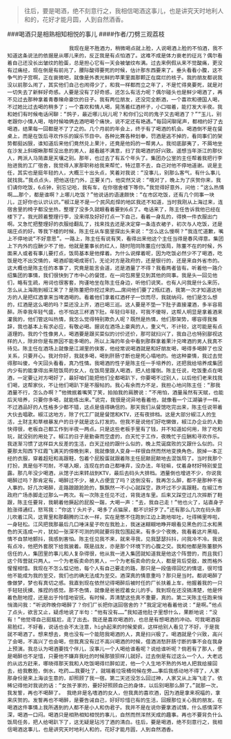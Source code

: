 > 往后，要是喝酒，绝不刻意行之，我相信喝酒这事儿，也是讲究天时地利人和的，花好才能月圆，人到自然酒香。

###喝酒只是相熟相知相悦的事儿
####作者/刀劈三观荔枝

						我现在是不胜酒力，稍微喝点就上脸，人说喝酒上脸的不怕酒，我不知道这条说法的依据是从哪儿来的，反正我是有点怕酒了。这难不成是体力衰老的征兆？偶尔看着自己还没长出皱纹的脸蛋，总是担心它有一天会被皱纹布满。过去来例假从来不觉酸痛，更没有过痛经，现在倒是有前兆了，腰际酸得要死的时候，估计那东西要来了。垂头看看小腹，这不争气的子宫啊，正在衰微吧，就像是外表光鲜的苹果里面那颗正在腐烂的核子。我的朋友都说我没以前那么闹了，其实他们自己也闹得少了，和我一样都而立之年了，不是忙得臭要死，就是对一切失去了新鲜好奇感。人要是没有了好奇感，还怎么有活力呢？偶尔碰头也是鲜少喝酒了，再不见过去那种拿着青春赌命豪饮的日子。我有两位朋友，还没完全断酒，一个喜欢和德国人喝，不过她比过去喝的稍多了；一个喜欢和情人喝，晃荡着红酒杯子，小口啜着，能打发大半夜。我和她们有时候电话闲聊：“鸽子，最近哪儿玩儿呢？和你们公司的鬼子又去喝酒了？”“玉儿，别老跟你小情人喝，啥时候咱俩去酒吧喝个痛快，说不定还有艳遇。”每回闲聊尾声，都相约好了去喝酒，结果每一回都是不了了之的。几个月前的年会上，终于有了喝酒的机会。喝酒倒不是在餐桌上，而是在饭后寻欢作乐的娱乐节目中。各种比赛各种划拳，罚酒是逃不掉的，看同事们的架势都挺凶狠，谁知道后来他们竟然兑上果汁，还竟是他妈的一帮男人。我彻底鄙夷了，不屑地坐在沙发上斜眼瞅那帮没出息的男人，越看越不满意，扫了我喝酒的好兴致。遥想当年浙江的那伙人，两派人马简直是天壤之别。那年，也过去了有五个年头了。集团办公室的主任帮着我把行李抬进我的工厂宿舍，我觉得人家那职称给我来帮忙，特过意不去，自己对他不停地道谢。说是主任，其实也是挺年轻的人，大概三十出头点，笑着对我说：“没事儿，别那么客气，有什么事儿就找我。”我点点头，把他送往门外，正要关门，他突然又说：“哦对了，晚上为了庆贺你来，我们请你吃饭，6点钟，别忘记哈，我有车，在你宿舍楼下等你。”我觉得好意外，问他：“这么热情啊……那个，都是谁啊？上哪儿吃饭？”他说话的语速颇快：“在市区吃饭，还有几个同事一块儿，正好你也认识认识。”椒江是不是一个民风彪悍的地区我还不知道，当时我刚从上海过来，连宿舍里的椅子都没坐热，整理了没多久就眼看着要到6点了。电话来了，陈主任告诉我他已经在楼下了。我光顾着整理行李，没来得及好好打点一下自己，看着一身乱的，得换一件衣服出门啊。又急忙把整理好的衣服给翻乱了，找来找去还是决定穿一条连衣裙子，初次与人吃饭，还是端庄点的好。等我下楼的时候，陈主任从车窗里探出头来说：“怎么这么慢啊？”我连忙道歉，嘴上不停地说“不好意思”。一路上，陈主任有说有笑，看得出来他这个主任当得是春风得意。集团上下内外的应酬少不了他，他就是董事长的红人，随时陪同陈董应付饭局，陈董不在的时候，外面来人或者有事儿要打点，饭局基本是他撑着。为什么说撑着呢，因为吃饭必然少不了喝酒，吃饭是吃不出交情的，喝酒却能喝成哥们，无论对方是政府的，还是银行的，还是来自外省市的。这大概也是陈主任的本事了，究竟是能言会道，还是酒量了不得？我看两者皆有。听着他一路介绍集团的事情，我们很快到了市中心的餐馆，在一间包房里见到其他的同事。我是头一回见他们，略有生疏，用词也很客套，拘谨地坐在陈主任身边，听他们说笑。也有人问我是什么来历，怎么从上海跑到椒江来了？是陈董把你挖过来的……席间他们要了2瓶红酒，我第一次才知道这地方的人是把红酒拿来当啤酒喝的。看着他们拿着红酒杯子一饮而尽，我就纳闷，他们是怎么想的，红酒是这么喝的吗？菜还没上齐，酒已喝三巡。这人要是不垫一下肚子直接灌酒，多半容易醉。所幸我年轻气盛，也不怕这三杯酒下肚。年轻归年轻，可我不傻呀，这帮人明显是拿着酒来灌我的，他们管这叫热情，我怎么觉得特别欺负人呢？既然是热情，他们那架势，哪容得我推辞，我也基本上有求必应，有敬必喝。据说在酒场上豪爽的人，重义气，不计较，这可能是有点道理的。我的个性像男人，喝酒要是跟买菜似的讨价还价，那可就扫兴了，我自己也特别鄙视这样的人，除非你是有原因不能多喝的。所以上海的年会中看到那群拿着果汁兑啤酒的男人我真不待见。陈主任在酒场上就像是江湖里的侠客，他经常说喝酒就是和好朋友喝，喝得多喝醉了也没关系，只要开心。我对你好，我就多喝，喝到肝肠寸断也是死心塌地的。他这种豪情，我过去觉得那叫傻，今天回头看看，真乃性情。我喝酒的性子是陈主任一手培养的，还把我给培养成集团内少有的能拿得出来陪饭局的女人，在饭局里跟人喝酒，把人给撂倒。陈主任说，吃饭重点在喝酒，一定要让对方喝好了，最好咱们能把他们全都喝趴下，你要喝不过别人，以后他们老来找我们喝，这帮家伙，不让他们喝趴下是不服帖的。我心有余而力不足，我担心地问陈主任：“那我酒量不行，怎么办啊？”他微抿着嘴笑了笑，拍拍我的肩膀说：“不用怕，酒量虽然有天赋，也能后天培养，只要你多喝，就能练出来。”说完，我很是诧异地看着他，就像看一个江湖骗子一样。不过酒品好的人性格多少都不错，这点是值得确信的。那天我们从餐馆吃完出来，陈主任说带着大伙去唱歌。椒江这地方，除了代工厂就是餐馆和KTV，还有夜排档。这是大部分椒江人的生活，土财主和草根暴发户的日子就是这么打发的。但我不是说他们好吃懒做，椒江办企业的人勤快得很，老板自己都工作到半夜一两点。只是这些老板手里有了钱，并不知道如何用，除了吃和玩，就没别的用处了。椒江的日子是勤奋而空虚的，白天忙于工作，夜晚忙于应酬和寻欢作乐。我逐渐习惯了这样巨大反差的生活，白天正经的跟什么似的，晚上荒诞腐败的又跟什么似的。只要那太阳西下红霞飞满天的傍晚到来，我就像狼人变身一样很自然而然地变换角色，脱掉一本正经的衣服，穿着超短和高跟鞋，包着个屁股蛋就跟着陈主任屁颠屁颠地去混饭局了。当时我那个打扮，真是俗不可耐，不堪入眼，连现在的自己都唾弃，没办法，年轻嘛，仗着身材好特别爱显露。那几年没少喝酒，从馆子出来转战到KTV，最后去码头大排档。酒量倒也增进不少，你说我喝醉过吗？那肯定有，喝醉过不少，被人占便宜了吗？这倒没有，我再怎么醉，都不是那种不省人事的。好几次喝醉，走路踉踉跄跄的，飘飘然一不小心就踩空，跌坏过不少高跟鞋。在椒江市政府广场赤脚走过那么一两次。有一次陈主任见不过，背我进车里。后来又踩空过几次摔断了鞋跟，陈主任要背，我朝着他撅起的屁股一踹，大喝一声：“去，我自己走！”他也火了，站直身子脸涨得通红，怒骂我：“你这丫头片子，喝多了点猫尿，都不识好歹了。”还有那么几次在码头那儿吹着江风，这胃里和那翻腾的江水一样，实在是憋不住跑到江边上跪地呕吐，吐得稀里哗啦，一身轻松。江风把我那最后几口唾沫星子吹在我脸上，我迷迷糊糊地睁开眼看见黑色的江水和黑色的天连成一片，犹如一张深不可测的网就要将我包围起来。有多少个夜晚，我看着这片黑暗，情不自禁地颤抖，我感到害怕。陈主任见我不来，就来寻我，见我瑟瑟抖抖，问我冷不冷。我说有点冷，他把外套脱下给我披着。既是战友，亦是那个环境下的心腹之交。我和他都是陈董额外信任的人，集团里的事儿和人复杂得很，他从我一进入集团就知道我是他这个阵营的，而且我们这个阵营就只两人。一个为老板卖命的男人，一个为老板卖命的女人，都是背后受敌，故而格外惺惺相惜。我现在不怎么惦记他，每个人有自己要走的路，那只是一段值得回忆的情谊，很可惜他不能成为我的至交，我们也的确无法成为至交。酒深真的情意重吗？那只是当时。都说喝醉了像做梦，梦也有真切之感。我直到现在依然记得喝醉后被时任的厂长扶着上车，他握着我的一只手轻轻抚摸、推捏的感觉。那不色情，就像是爸爸捏着女儿的手。我到现在还没搞清楚，他是怀着色胆地捏，还是出于怜惜地安抚。有时候，弄清楚这些真不重要，真的。第二天陈主任跑来悄悄滴问我：“听说昨晚你喝醉了？你们厂长把你送回宿舍的？”我定定地看着他说：“是啊。”他点了点头，欲言又止，疑虑地说了半句：“他有没有……”我知道他肚子里想什么，果断地说：“没有！”他觉得自己挺尴尬，走了出去。我还是喜欢喝酒的，也总是有想喝酒的冲动。可我喝酒容易脸红，不好看，说话也会不太注意，high起来的时候爱疯，这样给别人看见了不好，于是我就不喝酒了。想来想去，竟也没有一个能陪我喝酒的人，真是扫兴极了。喝酒就是个兴致，高兴了会喝，不高兴了也会喝，但我真没有过不高兴喝酒的时候，借酒消愁肝肠寸断的事不会在我身上预演。我总认为喝酒要找个伴儿，没事儿一个人喝给谁看呢？说给谁听呢？倘若有了那人，便是喝醉也不足惜，只要他不嫌弃我吐的时候那狼狈样儿就好。过去倒是有过这么一个人，大老远的从远方赶来，哪晓得那天我和人吃饭喝得烂醉如泥，他一个人生地不熟的外地人把我给接回去，给我敷脸，倒水，吃药……我要吐了，就端着垃圾桶伺候在旁……事后我感动地不得了，人家那身份是来上海谈生意的，却照顾了我一宿。第二天还没怎么回过神，人家又从上海飞走了。依稀记得他对我说的话：“女孩子家的，要好好照顾自己的身体，以后别喝那么醉了。”就那一次，我发誓，再也不喝醉了。 我绝非是名嗜酒的女人，但我真的喜欢酒，因为酒是拿来祝福的，拿来庆贺的。发誓再也不喝醉，是要告诫自己，好好珍惜已有的生活，回报那位关心我的朋友。在喝酒这件事情上我所遇到的人都不是小人和伪君子。我并不是在说你要拿酒试情，什么感情深不深，喝酒一口闷。喝酒只是相熟相知相悦的事儿，自然而然浑然天成的趣事。再也不要背负什么饭局任务，把人给喝趴下了，这无疑是玷污了酒的清白。往后，要是喝酒，绝不刻意行之，我相信喝酒这事儿，也是讲究天时地利人和的，花好才能月圆，人到自然酒香。			  		